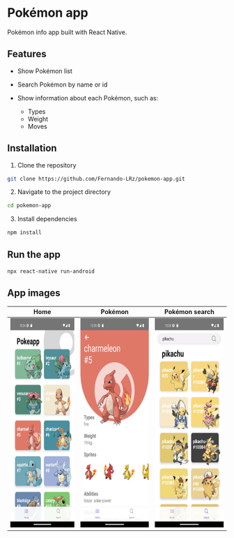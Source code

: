 # Pokémon app
Pokémon info app built with React Native. 

## Features
 * Show Pokémon list
 * Search Pokémon by name or id
 * Show information about each Pokémon, such as:

    - Types
    - Weight
    - Moves
 
## Installation
1. Clone the repository
```bash
git clone https://github.com/Fernando-LRz/pokemon-app.git
``` 
2. Navigate to the project directory
```bash
cd pokemon-app
```
3. Install dependencies
```bash
npm install
```

## Run the app
```bash
npx react-native run-android
```

## App images
| Home                                                  | Pokémon                                                  | Pokémon search                                           |
| ----------------------------------------------------- | -------------------------------------------------------- | -------------------------------------------------------- |
| <img src="images/home.png" width="235" height="480"/> | <img src="images/pokemon.png" width="235" height="480"/> | <img src="images/search.png" width="235" height="480"/>  |
